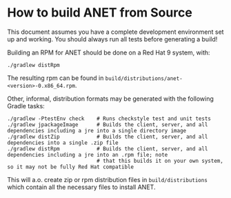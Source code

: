 # How to build ANET from Source

This document assumes you have a complete development environment set up and working.
You should always run all tests before generating a build!

Building an RPM for ANET should be done on a Red Hat 9 system, with:

```shell
./gradlew distRpm
```

The resulting rpm can be found in `build/distributions/anet-<version>-0.x86_64.rpm`.

Other, informal, distribution formats may be generated with the following Gradle tasks:

```shell
./gradlew -PtestEnv check    # Runs checkstyle test and unit tests
./gradlew jpackageImage      # Builds the client, server, and all dependencies including a jre into a single directory image
./gradlew distZip            # Builds the client, server, and all dependencies into a single .zip file
./gradlew distRpm            # Builds the client, server, and all dependencies including a jre into an .rpm file; note
                             # that this builds it on your own system, so it may not be fully Red Hat compatible
```

This will a.o. create zip or rpm distribution files in `build/distributions` which contain all the necessary files to
install ANET.
